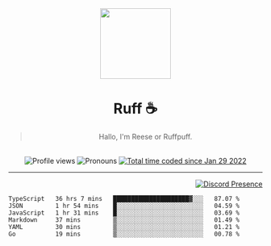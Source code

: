 <div align='center'>
  <img src='https://cdn.ruffpuff.dev/ruffpuff.jpg' width='140' height='140' />
  <h1>Ruff ☕️</h1>
  <blockquote>Hallo, I'm Reese or Ruffpuff.</blockquote>
  
  <br />
  
  <img alt="Profile views" src="https://komarev.com/ghpvc/?username=ruffpuff1" />
  <img alt='Pronouns' src='https://img.shields.io/endpoint?url=https://pronoundb.org/shields/61181f81be124c42b207bffd' />
  <a href="https://wakatime.com/@72bf611d-9557-4a85-aa1d-46f6a3346744"><img src="https://wakatime.com/badge/user/72bf611d-9557-4a85-aa1d-46f6a3346744.svg" alt="Total time coded since Jan 29 2022" /></a>
</div>

<hr />

<div align='right'>

[![Discord Presence](https://lanyard.cnrad.dev/api/486396074282450946)](https://discord.com/users/486396074282450946)
  
  </div>

<!--START_SECTION:waka-->

```text
TypeScript   36 hrs 7 mins   █████████████████████▓░░░   87.07 %
JSON         1 hr 54 mins    █░░░░░░░░░░░░░░░░░░░░░░░░   04.59 %
JavaScript   1 hr 31 mins    █░░░░░░░░░░░░░░░░░░░░░░░░   03.69 %
Markdown     37 mins         ▒░░░░░░░░░░░░░░░░░░░░░░░░   01.49 %
YAML         30 mins         ▒░░░░░░░░░░░░░░░░░░░░░░░░   01.21 %
Go           19 mins         ▒░░░░░░░░░░░░░░░░░░░░░░░░   00.78 %
```

<!--END_SECTION:waka-->
